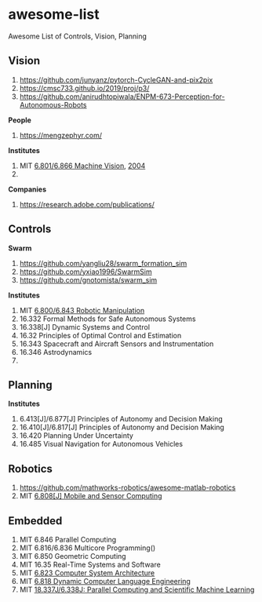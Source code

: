 # awesome-list
Awesome List of Controls, Vision, Planning

## Vision
1. https://github.com/junyanz/pytorch-CycleGAN-and-pix2pix
2. https://cmsc733.github.io/2019/proj/p3/
3. https://github.com/anirudhtopiwala/ENPM-673-Perception-for-Autonomous-Robots

**People**
1. https://mengzephyr.com/

**Institutes**
1. MIT [6.801/6.866 Machine Vision](https://ocw.mit.edu/courses/electrical-engineering-and-computer-science/6-801-machine-vision-fall-2020/), 
[2004](https://ocw.mit.edu/courses/electrical-engineering-and-computer-science/6-801-machine-vision-fall-2004/)
2. 


**Companies**
1. https://research.adobe.com/publications/


## Controls
**Swarm**
1. https://github.com/yangliu28/swarm_formation_sim
2. https://github.com/yxiao1996/SwarmSim
3. https://github.com/gnotomista/swarm_sim

**Institutes**
1. MIT [6.800/6.843 Robotic Manipulation](https://manipulation.csail.mit.edu/Fall2021/)
2. 16.332 Formal Methods for Safe Autonomous Systems
3. 16.338[J] Dynamic Systems and Control
4. 16.32 Principles of Optimal Control and Estimation
5. 16.343 Spacecraft and Aircraft Sensors and Instrumentation
6. 16.346 Astrodynamics
7. 

## Planning

**Institutes**
1. 6.413[J]/6.877[J] Principles of Autonomy and Decision Making
2. 16.410[J]/6.817[J] Principles of Autonomy and Decision Making
3. 16.420 Planning Under Uncertainty
4. 16.485 Visual Navigation for Autonomous Vehicles




## Robotics
1. https://github.com/mathworks-robotics/awesome-matlab-robotics
4. MIT [6.808[J] Mobile and Sensor Computing](https://6808.github.io/)


## Embedded
1. MIT 6.846 Parallel Computing
2. MIT 6.816/6.836 Multicore Programming()
3. MIT 6.850 Geometric Computing
4. MIT 16.35 Real-Time Systems and Software
5. MIT [6.823 Computer System Architecture](http://csg.csail.mit.edu/6.823/lecnotes.html)
6. MIT [6.818 Dynamic Computer Language Engineering](http://6.s081.scripts.mit.edu/sp18/schedule.html)
7. MIT [18.337J/6.338J: Parallel Computing and Scientific Machine Learning](https://github.com/mitmath/18337)
